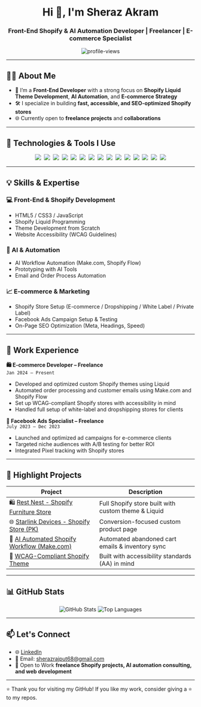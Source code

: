 <h1 align="center">Hi 👋, I'm Sheraz Akram</h1>
<h3 align="center">Front-End Shopify & AI Automation Developer | Freelancer | E-commerce Specialist</h3>

<p align="center">
  <img src="https://komarev.com/ghpvc/?username=MBA-17&label=Profile%20views&color=0e75b6&style=flat" alt="profile-views" />
</p>

---

## 🧑‍💻 About Me

- 💼 I’m a **Front-End Developer** with a strong focus on **Shopify Liquid Theme Development**, **AI Automation**, and **E-commerce Strategy**  
- 🛠️ I specialize in building **fast, accessible, and SEO-optimized Shopify stores**
- 🌐 Currently open to **freelance projects** and **collaborations**

---

## 🔧 Technologies & Tools I Use

<div align="center">

<img src="https://img.shields.io/badge/-Shopify-7AB55C?style=for-the-badge&logo=shopify&logoColor=white" />&nbsp;
<img src="https://img.shields.io/badge/-Liquid-E44D26?style=for-the-badge&logo=liquid&logoColor=white" />&nbsp;
<img src="https://img.shields.io/badge/-Make.com-purple?style=for-the-badge" />&nbsp;
<img src="https://img.shields.io/badge/-HTML5-E34F26?style=for-the-badge&logo=html5&logoColor=white" />&nbsp;
<img src="https://img.shields.io/badge/-CSS3-1572B6?style=for-the-badge&logo=css3" />&nbsp;
<img src="https://img.shields.io/badge/-JavaScript-F7DF1E?style=for-the-badge&logo=javascript&logoColor=black" />&nbsp;
<img src="https://img.shields.io/badge/-Visual%20Studio%20Code-007ACC?style=for-the-badge&logo=visual-studio-code&logoColor=white" />&nbsp;
<img src="https://img.shields.io/badge/-Git-F05032?style=for-the-badge&logo=git&logoColor=white" />&nbsp;
<img src="https://img.shields.io/badge/-GitHub-181717?style=for-the-badge&logo=github&logoColor=white" />&nbsp;
<img src="https://img.shields.io/badge/-Facebook%20Ads-1877F2?style=for-the-badge&logo=facebook&logoColor=white" />&nbsp;
<img src="https://img.shields.io/badge/-SEO-3E8E41?style=for-the-badge" />&nbsp;
<img src="https://img.shields.io/badge/-E--commerce-blue?style=for-the-badge" />&nbsp;
<img src="https://img.shields.io/badge/-Dropshipping-orange?style=for-the-badge" />&nbsp;
<img src="https://img.shields.io/badge/-White%20Label-teal?style=for-the-badge" />&nbsp;
<img src="https://img.shields.io/badge/-Private%20Label-brown?style=for-the-badge" />

</div>

---

## 💡 Skills & Expertise

### 💻 Front-End & Shopify Development
- HTML5 / CSS3 / JavaScript
- Shopify Liquid Programming
- Theme Development from Scratch
- Website Accessibility (WCAG Guidelines)

### 🤖 AI & Automation
- AI Workflow Automation (Make.com, Shopify Flow)
- Prototyping with AI Tools
- Email and Order Process Automation

### 📈 E-commerce & Marketing
- Shopify Store Setup (E-commerce / Dropshipping / White Label / Private Label)
- Facebook Ads Campaign Setup & Testing
- On-Page SEO Optimization (Meta, Headings, Speed)

---

## 💼 Work Experience

**🛍️ E-commerce Developer – Freelance**  
`Jan 2024 – Present`  
- Developed and optimized custom Shopify themes using Liquid  
- Automated order processing and customer emails using Make.com and Shopify Flow  
- Set up WCAG-compliant Shopify stores with accessibility in mind  
- Handled full setup of white-label and dropshipping stores for clients  

**🎯 Facebook Ads Specialist – Freelance**  
`July 2023 – Dec 2023`  
- Launched and optimized ad campaigns for e-commerce clients  
- Targeted niche audiences with A/B testing for better ROI  
- Integrated Pixel tracking with Shopify stores  

---

## 📂 Highlight Projects

| Project | Description |
|--------|-------------|
| 🛍️ [Rest Nest - Shopify Furniture Store](#) | Full Shopify store built with custom theme & Liquid |
| 🌐 [Starlink Devices - Shopify Store (PK)](#) | Conversion-focused custom product page |
| 🤖 [AI Automated Shopify Workflow (Make.com)](#) | Automated abandoned cart emails & inventory sync |
| 🎨 [WCAG-Compliant Shopify Theme](#) | Built with accessibility standards (AA) in mind |

---

## 📊 GitHub Stats

<p align="center">
  <img src="https://github-readme-stats.vercel.app/api?username=MBA-17&show_icons=true&theme=radical" alt="GitHub Stats" />
  <img src="https://github-readme-stats.vercel.app/api/top-langs/?username=MBA-17&layout=compact&theme=radical" alt="Top Languages" />
</p>

---

## 📫 Let's Connect

- 🌐 [LinkedIn](https://www.linkedin.com/in/sherazakram17)
- 📧 Email: sherazrajput68@gmail.com 
- 💼 Open to Work **freelance Shopify projects, AI automation consulting, and web development**

---

⭐️ Thank you for visiting my GitHub! If you like my work, consider giving a ⭐ to my repos.
